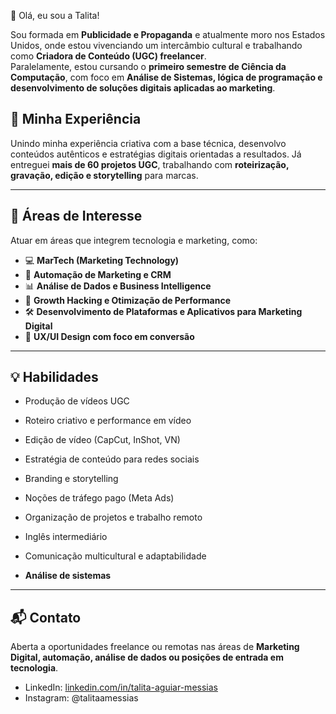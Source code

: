 👋 Olá, eu sou a Talita!

Sou formada em **Publicidade e Propaganda** e atualmente moro nos Estados Unidos, onde estou vivenciando um intercâmbio cultural e trabalhando como **Criadora de Conteúdo (UGC) freelancer**.  
Paralelamente, estou cursando o **primeiro semestre de Ciência da Computação**, com foco em **Análise de Sistemas, lógica de programação e desenvolvimento de soluções digitais aplicadas ao marketing**.



## 🚀 Minha Experiência
Unindo minha experiência criativa com a base técnica, desenvolvo conteúdos autênticos e estratégias digitais orientadas a resultados. Já entreguei **mais de 60 projetos UGC**, trabalhando com **roteirização, gravação, edição e storytelling** para marcas.

---

## 🌟 Áreas de Interesse
Atuar em áreas que integrem tecnologia e marketing, como:  
- 💻 **MarTech (Marketing Technology)**  
- 🤖 **Automação de Marketing e CRM**  
- 📊 **Análise de Dados e Business Intelligence**  
- 🚀 **Growth Hacking e Otimização de Performance**  
- 🛠 **Desenvolvimento de Plataformas e Aplicativos para Marketing Digital**  
- 🎨 **UX/UI Design com foco em conversão**

---

## 💡 Habilidades
- Produção de vídeos UGC  
- Roteiro criativo e performance em vídeo  
- Edição de vídeo (CapCut, InShot, VN)  
- Estratégia de conteúdo para redes sociais
  
- Branding e storytelling  
- Noções de tráfego pago (Meta Ads)  
- Organização de projetos e trabalho remoto  
- Inglês intermediário  
- Comunicação multicultural e adaptabilidade  
- **Análise de sistemas**

---

## 📬 Contato
Aberta a oportunidades freelance ou remotas nas áreas de **Marketing Digital, automação, análise de dados ou posições de entrada em tecnologia**.  


- LinkedIn: [linkedin.com/in/talita-aguiar-messias](https://linkedin.com/in/talita-aguiar-messias)
- Instagram: @talitaamessias
